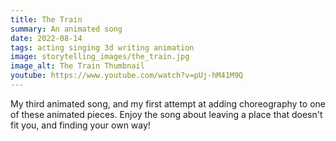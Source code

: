 ```yaml
---
title: The Train
summary: An animated song
date: 2022-08-14
tags: acting singing 3d writing animation
image: storytelling_images/the_train.jpg
image_alt: The Train Thumbnail
youtube: https://www.youtube.com/watch?v=pUj-hM41M9Q
---
```


My third animated song, and my first attempt at adding choreography to one of these animated pieces. Enjoy the song about leaving a place that doesn't fit you, and finding your own way!
